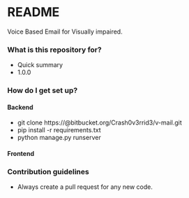 # README #

Voice Based Email for Visually impaired.

### What is this repository for? ###

* Quick summary
* 1.0.0

### How do I get set up? ###

#### Backend

* git clone https://<username>@bitbucket.org/Crash0v3rrid3/v-mail.git
* pip install -r requirements.txt
* python manage.py runserver

#### Frontend

### Contribution guidelines ###

* Always create a pull request for any new code.

